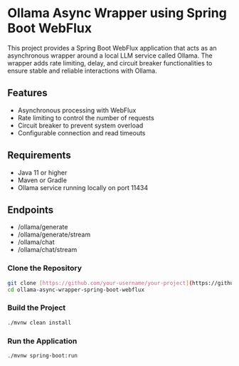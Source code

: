 # Ollama Async Wrapper using Spring Boot WebFlux
This project provides a Spring Boot WebFlux application that acts as an asynchronous wrapper around a local LLM service called Ollama. The wrapper adds rate limiting, delay, and circuit breaker functionalities to ensure stable and reliable interactions with Ollama.

## Features

- Asynchronous processing with WebFlux
- Rate limiting to control the number of requests
- Circuit breaker to prevent system overload
- Configurable connection and read timeouts

## Requirements

- Java 11 or higher
- Maven or Gradle
- Ollama service running locally on port 11434

## Endpoints

- /ollama/generate
- /ollama/generate/stream
- /ollama/chat
- /ollama/chat/stream

### Clone the Repository

```bash
git clone [https://github.com/your-username/your-project](https://github.com/niteshapte/ollama-async-wrapper-spring-boot-webflux.git
cd ollama-async-wrapper-spring-boot-webflux
```

### Build the Project

```bash
./mvnw clean install
```

### Run the Application
```bash
./mvnw spring-boot:run
```

